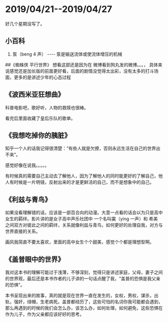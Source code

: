 # 2019/04/21--2019/04/27

好几个星期没写了。

## 小百科

1. 泵（beng 4 声） ---- 泵是输送流体或使流体增压的机械

##《蜘蛛侠 平行世界》
想看这部还是因为在 微博看到狗丸发的微博。。。，
具体来说感觉还是加长版的前面更好看，后面的剧情没觉得太出彩，没有太多的打斗场面，更多的是讲述少年的心态过程

## 《波西米亚狂想曲》

科普电影吧，歌好听，人物的救赎也很棒。

看完后里面收藏了皇后乐队的歌单。

## 《我想吃掉你的胰脏》

知乎一个人的话我记得很清楚：“有些人就是欠撩，否则永远生活在自己的世界出不来”。

感觉好像在说我。。。。。

有时候真的需要自己主动去了解他人，因为了解他人的同时能更好的了解自己，他人有时候是一片明镜，反射出来的才是更鲜活的自己，而不是想象中的自己。

## 《利兹与青鸟》

如果没看理解错的话，应该是一部百合向的动漫。大意一点看的话会以为只是高中女生的羁绊。影片讲的是女子高中声乐社团中 一个名叫霙（ying 一声）和 希美 之间双方对彼此之间的羁绊，关系就像利兹与青鸟，如何更好的处理自我，对方与世界直接的关系。

画风我简直不要太喜欢，里面的高中女生个个甜美，感觉个个都是理想型啊。

## 《盖普眼中的世界》

我对这本书的理解可能过于浅薄，不够深刻，觉得只是讲述家庭，父母，妻子之间的世界观，最后还是本书作者的儿子讲的一句话点醒了我，“盖普的恐惧是我父亲的恐惧”。

本书呈现出来的故事，真的就是现在世界一直在发生的，女权，男权，谋杀，出轨，强奸，绿帽，生老病死。盖普都经历了，这些可怕的名词你我可能都会遇到，那么再遇到的时候的我们会怎么办，该怎么办，如何处理，如何避免，这些恐惧在作为儿子，作为父亲都应该好好的思考。
